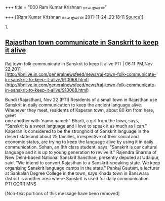 +++
title = "000 Ram Kumar Krishnan ராம குமரன்"

+++
[[Ram Kumar Krishnan ராம குமரன்	2011-11-24, 23:18:11 [Source](https://groups.google.com/g/samskrita/c/LTJbupeHQ2k)]]



  

1\.  
## [Rajasthan town communicate in Sanskrit to keep it alive](http://groups.yahoo.com/group/Thuglak/message/11571;_ylc=X3oDMTJydGwxamR0BF9TAzk3MzU5NzE1BGdycElkAzk2NTAwMjcEZ3Jwc3BJZAMxNzA1MjM5NjQzBG1zZ0lkAzExNTcxBHNlYwNkbXNnBHNsawN2bXNnBHN0aW1lAzEzMjIxNTI3MDY-)

###  

  
Raj town folk communicate in Sanskrit to keep it alive PTI \| 06:11 PM,Nov  
22,2011  
[http://ibnlive.in.com/generalnewsfeed/news/raj-town-folk-communicate-in-sanskrit-to-keep-it-alive/910068.html](http://ibnlive.in.com/generalnewsfeed/news/raj-town-folk-communicate-in-sanskrit-to-keep-it-alive/910068.html)  
  
Bundi (Rajasthan), Nov 22 (PTI) Residents of a small town in Rajasthan use  
Sanskrit in daily communication to keep the ancient language alive.  
Whenever they meet, residents of Kaperan town, about 80 km from here, greet  
one another with 'namo nameh'. Bharti, a girl from the town, says,  
"Sanskrit is a sweet language and I love to speak it as much as I can."  
Kaperan is considered to be the stronghold of Sanskrit language in the  
desert state and about 25 families, irrespective of their social and  
economic status, are trying to keep the language alive by using it in daily  
communication. Sohan, an 8th class student, says, "Sanskrit is our cultural  
language and it is up to young generation to revive it." Rajendra Sharma of  
New Delhi-based National Sanskrit Sansthan, presently deputed at Udaipur,  
said, "We intend to convert Rajasthan to a Sanskrit-speaking state. We keep  
organising Sanskrit language camps in the state." Pankaj Gautam, a lecturer  
at Sankalan Degree College in the town, says Khada town in Banswara  
district is another area where Sanskrit is used for daily communication.  
PTI CORR MNS  
  
\[Non-text portions of this message have been removed\]  
  

